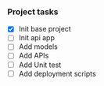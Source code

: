 ### Project tasks

- [x] Init base project
- [ ] Init api app
- [ ] Add models
- [ ] Add APIs
- [ ] Add Unit test
- [ ] Add deployment scripts
